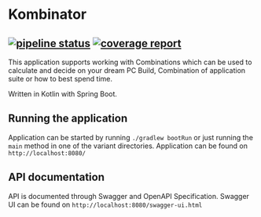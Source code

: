 # Kombinator 
## [![pipeline status](https://gitlab.com/sandjelkovic/Kombinator/badges/master/pipeline.svg)](https://gitlab.com/sandjelkovic/Kombinator/commits/master) [![coverage report](https://gitlab.com/sandjelkovic/Kombinator/badges/master/coverage.svg)](https://gitlab.com/sandjelkovic/Kombinator/commits/master)

This application supports working with Combinations which can be used to calculate and decide on your dream PC Build, Combination of application suite or how to best spend time.

Written in Kotlin with Spring Boot.

## Running the application

Application can be started by running `./gradlew bootRun` or just running the `main` method in one of the variant directories. Application can be found on `http://localhost:8080/`

## API documentation

API is documented through Swagger and OpenAPI Specification. Swagger UI can be found on `http://localhost:8080/swagger-ui.html`

